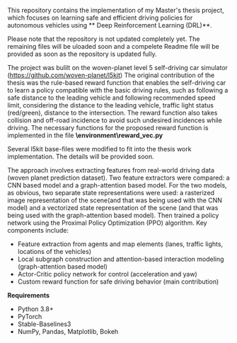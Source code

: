 This repository contains the implementation of my Master's thesis project, which focuses on learning safe and efficient driving policies for autonomous vehicles 
using ** Deep Reinforcement Learning (DRL)**.

Please note that the repository is not updated completely yet. The remaining files will be uloaded soon and a compelete Readme file will be provided as soon as 
the repository is updated fully.

The project was bulilt on the woven-planet level 5 self-driving car simulator (https://github.com/woven-planet/l5kit)
The original contribution of the thesis was the rule-based reward function that enables the self-driving car to learn a policy compatible with the basic
driving rules, such as following a safe distance to the leading vehicle and following recommended speed limit, considering the distance to the leading vehicle,
traffic light status (red/green), distance to the intersection. The reward function also takes collision and off-road incidence to avoid such undesired incidences
while driving. The necessary functions for the proposed reward function is implemented in the file **\environment\reward_vec.py**

Several l5kit base-files were modified to fit into the thesis work implementation. The details will be provided soon.

The approach involves extracting features from real-world driving data (woven planet prediction dataset). Two feature extractors were compared: a CNN based model and 
a graph-attention based model. For the two models, as obvious, two separate state representations were used: a rasterized image representation of the scene(and that was
being used with the CNN model) and a vectorized state representation of the scene (and that was being used with the graph-attention based model).
Then trained a policy network using the Proximal Policy Optimization (PPO) algorithm. Key components include:

- Feature extraction from agents and map elements (lanes, traffic lights, locations of the vehicles)
- Local subgraph construction and attention-based interaction modeling (graph-attention based model)
- Actor-Critic policy network for control (acceleration and yaw)
- Custom reward function for safe driving behavior (main contribution)

**Requirements**

- Python 3.8+
- PyTorch
- Stable-Baselines3
- NumPy, Pandas, Matplotlib, Bokeh
